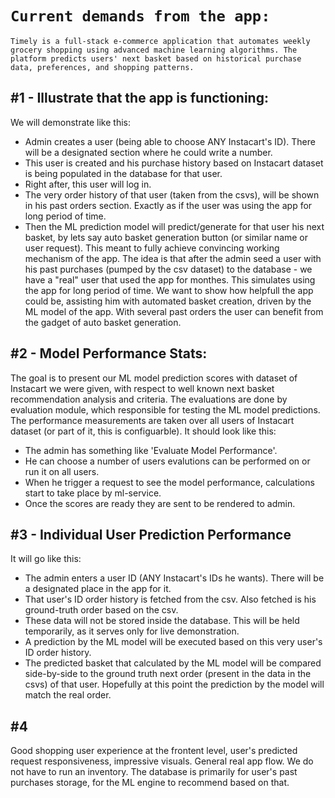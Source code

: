 # `Current demands from the app:`

`Timely is a full-stack e-commerce application that automates weekly grocery shopping using advanced machine learning algorithms. The platform predicts users' next basket based on historical purchase data, preferences, and shopping patterns.`

## #1 - Illustrate that the app is functioning:
We will demonstrate like this:
- Admin creates a user (being able to choose ANY Instacart's ID). There will be a designated section where he could write a number.
- This user is created and his purchase history based on Instacart dataset is being populated in the database for that user.
- Right after, this user will log in.
- The very order history of that user (taken from the csvs), will be shown in his past orders section. Exactly as if the user was using the app for long period of time.
- Then the ML prediction model will predict/generate for that user his next basket, by lets say auto basket generation button (or similar name or user request). This meant to fully achieve convincing working mechanism of the app.
The idea is that after the admin seed a user with his past purchases (pumped by the csv dataset) to the database - we have a "real" user that used the app for monthes. This simulates using the app for long period of time. We want to show how helpfull the app could be, assisting him with automated basket creation, driven by the ML model of the app. With several past orders the user can benefit from the gadget of auto basket generation.

## #2 - Model Performance Stats:
The goal is to present our ML model prediction scores with dataset of Instacart we were given, with respect to well known next basket recommendation analysis and criteria.
The evaluations are done by evaluation module, which responsible for testing the ML model predictions.
The performance measurements are taken over all users of Instacart dataset (or part of it, this is configuarble).
It should look like this:
- The admin has something like 'Evaluate Model Performance'.
- He can choose a number of users evalutions can be performed on or run it on all users.
- When he trigger a request to see the model performance, calculations start to take place by ml-service.
- Once the scores are ready they are sent to be rendered to admin.

## #3 - Individual User Prediction Performance
It will go like this:
- The admin enters a user ID (ANY Instacart's IDs he wants). There will be a designated place in the app for it.
- That user's ID order history is fetched from the csv. Also fetched is his ground-truth order based on the csv.
- These data will not be stored inside the database. This will be held temporarily, as it serves only for live demonstration.
- A prediction by the ML model will be executed based on this very user's ID order history.
- The predicted basket that calculated by the ML model will be compared side-by-side to the ground truth next order (present in the data in the csvs) of that user. Hopefully at this point the prediction by the model will match the real order.

## #4
Good shopping user experience at the frontent level, user's predicted request responsiveness, impressive visuals. General real app flow. We do not have to run an inventory. The database is primarily for user's past purchases storage, for the ML engine to recommend based on that.